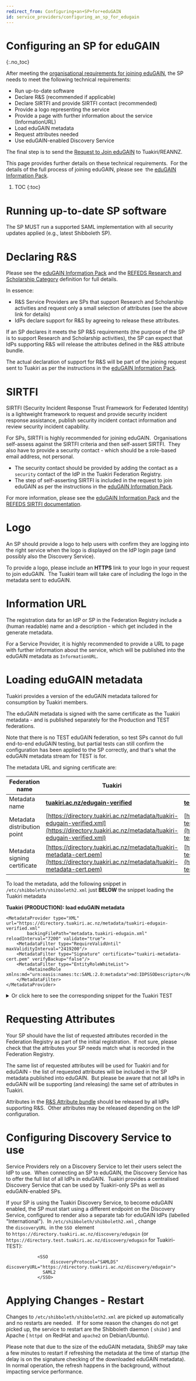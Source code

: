 ```yaml
---
redirect_from: Configuring+an+SP+for+eduGAIN
id: service_providers/configuring_an_sp_for_edugain
---
```

# Configuring an SP for eduGAIN
{:.no_toc}

After meeting the [organisational requirements for joining eduGAIN](https://reannz.atlassian.net/wiki/spaces/Tuakiri/pages/3815539060/Process+for+joining+eduGAIN), the SP needs to meet the following technical requirements:

*   Run up-to-date software
*   Declare R&S (recommended if applicable)
*   Declare SIRTFI and provide SIRTFI contact (recommended)
*   Provide a logo representing the service
*   Provide a page with further information about the service (InformationURL)
*   Load eduGAIN metadata
*   Request attributes needed
*   Use eduGAIN-enabled Discovery Service

The final step is to send the [Request to Join eduGAIN](https://reannz.atlassian.net/wiki/spaces/Tuakiri/pages/3815539015/eduGAIN+Information+Pack#eduGAINInformationPack-RequesttojoineduGAIN) to Tuakiri/REANNZ.

This page provides further details on these technical requirements.  For the details of the full process of joining eduGAIN, please see  the [eduGAIN Information Pack](https://reannz.atlassian.net/wiki/spaces/Tuakiri/pages/3815539015/eduGAIN+Information+Pack).

1. TOC
{:toc}

# Running up-to-date SP software

The SP MUST run a supported SAML implementation with all security updates applied (e.g., latest Shibboleth SP).

# Declaring R&S

Please see the [eduGAIN Information Pack](https://reannz.atlassian.net/wiki/spaces/Tuakiri/pages/3815539015/eduGAIN+Information+Pack#eduGAINInformationPack-ResearchandScholarship(R&S)EntityCategory) and the [REFEDS Research and Scholarship Category](https://refeds.org/category/research-and-scholarship) definition for full details.

In essence:

*   R&S Service Providers are SPs that support Research and Scholarship activities and request only a small selection of attributes (see the above link for details)
*   IdPs declare support for R&S by agreeing to release these attributes.

If an SP declares it meets the SP R&S requirements (the purpose of the SP is to support Research and Scholarship activities), the SP can expect that IdPs supporting R&S will release the attributes defined in the R&S attribute bundle.

The actual declaration of support for R&S will be part of the joining request sent to Tuakiri as per the instructions in the [eduGAIN Information Pack](https://reannz.atlassian.net/wiki/spaces/Tuakiri/pages/3815539015/eduGAIN+Information+Pack#eduGAINInformationPack-RequesttojoineduGAIN).

# SIRTFI

SIRTFI (Security Incident Response Trust Framework for Federated Identity) is a lightweight framework to request and provide security incident response assistance, publish security incident contact information and review security incident capability.

For SPs, SIRTFI is highly recommended for joining eduGAIN.  Organisations self-assess against the SIRTFI criteria and then self-assert SIRTFI.  They also have to provide a security contact - which should be a role-based email address, not personal.

*   The security contact should be provided by adding the contact as a `security` contact of the IdP in the Tuakiri Federation Registry.
*   The step of self-asserting SIRTFI is included in the request to join eduGAIN as per the instructions in the [eduGAIN Information Pack](https://reannz.atlassian.net/wiki/spaces/Tuakiri/pages/3815539015/eduGAIN+Information+Pack#eduGAINInformationPack-RequesttojoineduGAIN).

For more information, please see the [eduGAIN Information Pack](https://reannz.atlassian.net/wiki/spaces/Tuakiri/pages/3815539015/eduGAIN+Information+Pack#eduGAINInformationPack-SIRTFI) and the [REFEDS SIRTFI documentation](https://refeds.org/sirtfi).

# Logo

An SP should provide a logo to help users with confirm they are logging into the right service when the logo is displayed on the IdP login page (and possibly also the Discovery Service).

To provide a logo, please include an **HTTPS** link to your logo in your request to join eduGAIN.  The Tuakiri team will take care of including the logo in the metadata sent to eduGAIN.

# Information URL

The registration data for an IdP or SP in the Federation Registry include a (human readable) name and a description - which get included in the generate metadata.

For a Service Provider, it is highly recommended to provide a URL to page with further information about the service, which will be published into the eduGAIN metadata as `InformationURL`.

# Loading eduGAIN metadata

Tuakiri provides a version of the eduGAIN metadata tailored for consumption by Tuakiri members.

The eduGAIN metadata is signed with the same certificate as the Tuakiri metadata - and is published separately for the Production and TEST federations.

Note that there is no TEST eduGAIN federation, so test SPs cannot do full end-to-end eduGAIN testing, but partial tests can still confirm the configuration has been applied to the SP correctly, and that's what the eduGAIN metadata stream for TEST is for.

The metadata URL and signing certificate are:

| Federation name | Tuakiri | Tuakiri TEST |
| --- | --- | --- |
| Metadata name | **[tuakiri.ac.nz/edugain-verified](http://tuakiri.ac.nz/edugain-verified)** | **[test.tuakiri.ac.nz/edugain-verified](http://test.tuakiri.ac.nz/edugain-verified)** |
| Metadata distribution point | [https://directory.tuakiri.ac.nz/metadata/tuakiri-edugain-verified.xml](https://directory.tuakiri.ac.nz/metadata/tuakiri-edugain-verified.xml) | [https://directory.test.tuakiri.ac.nz/metadata/tuakiri-test-edugain-verified.xml](https://directory.test.tuakiri.ac.nz/metadata/tuakiri-test-edugain-verified.xml) |
| Metadata signing certificate | [https://directory.tuakiri.ac.nz/metadata/tuakiri-metadata-cert.pem](https://directory.tuakiri.ac.nz/metadata/tuakiri-metadata-cert.pem) | [https://directory.test.tuakiri.ac.nz/metadata/tuakiri-test-metadata-cert.pem](https://directory.test.tuakiri.ac.nz/metadata/tuakiri-test-metadata-cert.pem) |

  

To load the metadata, add the following snippet in `/etc/shibboleth/shibboleth2.xml` just **BELOW** the snippet loading the Tuakiri metadata

**Tuakiri (PRODUCTION): load eduGAIN metadata**

```
<MetadataProvider type="XML" url="https://directory.tuakiri.ac.nz/metadata/tuakiri-edugain-verified.xml"
        backingFilePath="metadata.tuakiri-edugain.xml" reloadInterval="7200" validate="true">
    <MetadataFilter type="RequireValidUntil" maxValidityInterval="2419200"/>
    <MetadataFilter type="Signature" certificate="tuakiri-metadata-cert.pem" verifyBackup="false"/>
    <MetadataFilter type="EntityRoleWhiteList">
        <RetainedRole xmlns:md="urn:oasis:names:tc:SAML:2.0:metadata">md:IDPSSODescriptor</RetainedRole>
    </MetadataFilter>
</MetadataProvider>
```

<details markdown="1">
<summary>Or click here to see the corresponding snippet for the Tuakiri TEST</summary>

**Tuakiri-TEST: load eduGAIN metadata**

```
<MetadataProvider type="XML" url="https://directory.test.tuakiri.ac.nz/metadata/tuakiri-test-edugain-verified.xml"
        backingFilePath="metadata.tuakiri-test-edugain.xml" reloadInterval="7200" validate="true">
    <MetadataFilter type="RequireValidUntil" maxValidityInterval="2419200"/>
    <MetadataFilter type="Signature" certificate="tuakiri-test-metadata-cert.pem" verifyBackup="false"/>
    <MetadataFilter type="EntityRoleWhiteList">
        <RetainedRole xmlns:md="urn:oasis:names:tc:SAML:2.0:metadata">md:IDPSSODescriptor</RetainedRole>
    </MetadataFilter>
</MetadataProvider>
```

</details>
  

# Requesting Attributes

Your SP should have the list of requested attributes recorded in the Federation Registry as part of the initial registration.  If not sure, please check that the attributes your SP needs match what is recorded in the Federation Registry.

The same list of requested attributes will be used for Tuakiri and for eduGAIN - the list of requested attributes will be included in the SP metadata published into eduGAIN.  But please be aware that not all IdPs in eduGAIN will be supporting (and releasing) the same set of attributes in Tuakiri. 

Attributes in the [R&S Attribute bundle](https://reannz.atlassian.net/wiki/spaces/Tuakiri/pages/3815539015/eduGAIN+Information+Pack#eduGAINInformationPack-R&SAttributeBundle) should be released by all IdPs supporting R&S.  Other attributes may be released depending on the IdP configuration.

# Configuring Discovery Service to use

Service Providers rely on a Discovery Service to let their users select the IdP to use.  When connecting an SP to eduGAIN, the Discovery Service has to offer the full list of all IdPs in eduGAIN.  Tuakiri provides a centralised Discovery Service that can be used by Tuakiri-only SPs as well as eduGAIN-enabled SPs.

If your SP is using the Tuakiri Discovery Service, to become eduGAIN enabled, the SP must start using a different endpoint on the Discovery Service, configured to render also a separate tab for eduGAIN IdPs (labelled "International").  In `/etc/shibboleth/shibboleth2.xml` , change the `discoveryURL`  in the `SSO`  element to `https://directory.tuakiri.ac.nz/discovery/edugain` (or `https://directory.test.tuakiri.ac.nz/discovery/edugain` for Tuakiri-TEST):

```
            <SSO
                 discoveryProtocol="SAMLDS" discoveryURL="https://directory.tuakiri.ac.nz/discovery/edugain">
              SAML2
            </SSO>
```

  

# Applying Changes - Restart

Changes to `/etc/shibboleth/shibboleth2.xml` are picked up automatically and no restarts are needed.   If for some reason the changes do not get picked up, the service to restart are the Shibboleth daemon ( `shibd` ) and Apache ( `httpd`  on RedHat and `apache2` on Debian/Ubuntu).

Please note that due to the size of the eduGAIN metadata, ShibSP may take a few minutes to restart if refreshing the metadata at the time of startup (the delay is on the signature checking of the downloaded eduGAIN metadata).  In normal operation, the refresh happens in the background, without impacting service performance.
